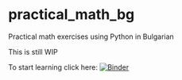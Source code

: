 # practical_math_bg
Practical math exercises using Python in Bulgarian

This is still WIP

To start learning click here: [![Binder](https://mybinder.org/badge_logo.svg)](https://mybinder.org/v2/gh/MihailV1989/practical_math_bg/HEAD?labpath=welcome.ipynb)

